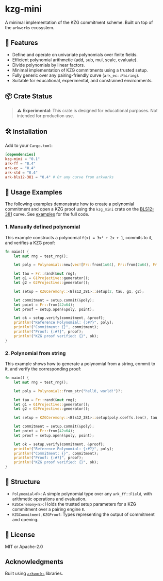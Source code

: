 # kzg-mini

A minimal implementation of the KZG commitment scheme. Built on top of the `arkworks` ecosystem.

## 🧩 Features

- Define and operate on univariate polynomials over finite fields.
- Efficient polynomial arithmetic (add, sub, mul, scale, evaluate).
- Divide polynomials by linear factors.
- Minimal implementation of KZG commitments using a trusted setup.
- Fully generic over any pairing-friendly curve (`ark_ec::Pairing`).
- Suitable for educational, experimental, and constrained environments.

## 📦 Crate Status

> ⚠️ **Experimental**: This crate is designed for educational purposes. Not intended for production use.

## 🛠 Installation

Add to your `Cargo.toml`:

```toml
[dependencies]
kzg-mini = "0.1"
ark-ff = "0.4"
ark-ec = "0.4"
ark-std = "0.4"
ark-bls12-381 = "0.4" # Or any curve from arkworks
```

## 🚀 Usage Examples

The following examples demonstrate how to create a polynomial commitment and open a KZG proof using the `kzg_mini` crate on the [BLS12-381](https://www.google.com/url?sa=t&source=web&rct=j&opi=89978449&url=https://eprint.iacr.org/2019/403.pdf) curve. See [examples](https://github.com/sidx04/kzg-mini/tree/master/examples) for the full code.

### 1. Manually defined polynomial

This example constructs a polynomial `f(x) = 3x² + 2x + 1`, commits to it, and verifies a KZG proof:

```rust
fn main() {
    let mut rng = test_rng();

    let poly = Polynomial::new(vec![Fr::from(1u64), Fr::from(2u64), Fr::from(3u64)]);

    let tau = Fr::rand(&mut rng);
    let g1 = G1Projective::generator();
    let g2 = G2Projective::generator();

    let setup = KZGCeremony::<Bls12_381>::setup(2, tau, g1, g2);

    let commitment = setup.commit(&poly);
    let point = Fr::from(42u64);
    let proof = setup.open(&poly, point);

    let ok = setup.verify(commitment, &proof);
    println!("Reference Polynomial: {:#?}", poly);
    println!("Commitment: {}", commitment);
    println!("Proof: {:#?}", proof);
    println!("KZG proof verified: {}", ok);
}
```

### 2. Polynomial from string

This example shows how to generate a polynomial from a string, commit to it, and verify the corresponding proof:

```rust
fn main() {
    let mut rng = test_rng();

    let poly = Polynomial::from_str("hell0, world!")?;

    let tau = Fr::rand(&mut rng);
    let g1 = G1Projective::generator();
    let g2 = G2Projective::generator();

    let setup = KZGCeremony::<Bls12_381>::setup(poly.coeffs.len(), tau, g1, g2);

    let commitment = setup.commit(&poly);
    let point = Fr::from(42u64);
    let proof = setup.open(&poly, point);

    let ok = setup.verify(commitment, &proof);
    println!("Reference Polynomial: {:#?}", poly);
    println!("Commitment: {}", commitment);
    println!("Proof: {:#?}", proof);
    println!("KZG proof verified: {}", ok);
}
```

## 🌉 Structure

- `Polynomial<F>`: A simple polynomial type over any `ark_ff::Field`, with arithmetic operations and evaluation.
- `KZGCeremony<E>`: Holds the trusted setup parameters for a KZG commitment over a pairing engine `E`.
- `KZGCommitment`, `KZGProof`: Types representing the output of commitment and opening.

## 📄 License

MIT or Apache-2.0

## Acknowledgments

Built using [`arkworks`](https://github.com/arkworks-rs) libraries.
